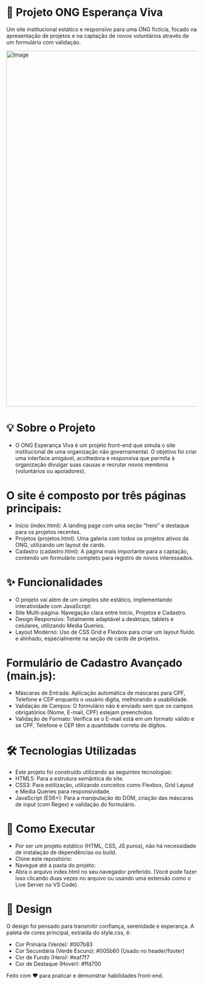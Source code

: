 # 🌳 Projeto ONG Esperança Viva
Um site institucional estático e responsivo para uma ONG fictícia, focado na apresentação de projetos e na captação de novos voluntários através de um formulário com validação.

<img width="1000" height="935" alt="Image" src="https://github.com/user-attachments/assets/4aa05fac-d3ca-4a99-a4ec-09125df4538d" />


# 💡 Sobre o Projeto
- O ONG Esperança Viva é um projeto front-end que simula o site institucional de uma organização não governamental. O objetivo foi criar uma interface amigável, acolhedora e responsiva que permita à organização divulgar suas causas e recrutar novos membros (voluntários ou apoiadores).

# O site é composto por três páginas principais:
- Início (index.html): A landing page com uma seção "hero" e destaque para os projetos recentes.
- Projetos (projetos.html): Uma galeria com todos os projetos ativos da ONG, utilizando um layout de cards.
- Cadastro (cadastro.html): A página mais importante para a captação, contendo um formulário completo para registro de novos interessados.

# ✨ Funcionalidades
- O projeto vai além de um simples site estático, implementando interatividade com JavaScript:
- Site Multi-página: Navegação clara entre Início, Projetos e Cadastro.
- Design Responsivo: Totalmente adaptável a desktops, tablets e celulares, utilizando Media Queries.
- Layout Moderno: Uso de CSS Grid e Flexbox para criar um layout fluido e alinhado, especialmente na seção de cards de projetos.

# Formulário de Cadastro Avançado (main.js):
- Máscaras de Entrada: Aplicação automática de máscaras para CPF, Telefone e CEP enquanto o usuário digita, melhorando a usabilidade.
- Validação de Campos: O formulário não é enviado sem que os campos obrigatórios (Nome, E-mail, CPF) estejam preenchidos.
- Validação de Formato: Verifica se o E-mail está em um formato válido e se CPF, Telefone e CEP têm a quantidade correta de dígitos.

# 🛠️ Tecnologias Utilizadas
- Este projeto foi construído utilizando as seguintes tecnologias:
- HTML5: Para a estrutura semântica do site.
- CSS3: Para estilização, utilizando conceitos como Flexbox, Grid Layout e Media Queries para responsividade.
- JavaScript (ES6+): Para a manipulação do DOM, criação das máscaras de input (com Regex) e validação do formulário.

# 🚀 Como Executar
- Por ser um projeto estático (HTML, CSS, JS puros), não há necessidade de instalação de dependências ou build.
- Clone este repositório:
- Navegue até a pasta do projeto:
- Abra o arquivo index.html no seu navegador preferido. (Você pode fazer isso clicando duas vezes no arquivo ou usando uma extensão como o Live Server no VS Code).

# 🎨 Design
O design foi pensado para transmitir confiança, serenidade e esperança. A paleta de cores principal, extraída do style.css, é:

- Cor Primária (Verde): #007b83
- Cor Secundária (Verde Escuro): #005b60 (Usado no header/footer)
- Cor de Fundo (Hero): #eaf7f7
- Cor de Destaque (Hover): #ffd700

Feito com ❤️ para praticar e demonstrar habilidades front-end.

